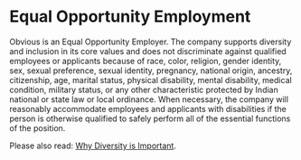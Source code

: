 # Equal Opportunity Employment

Obvious is an Equal Opportunity Employer. The company supports diversity and inclusion in its core values and does not discriminate against qualified employees or applicants because of race, color, religion, gender identity, sex, sexual preference, sexual identity, pregnancy, national origin, ancestry, citizenship, age, marital status, physical disability, mental disability, medical condition, military status, or any other characteristic protected by Indian national or state law or local ordinance. When necessary, the company will reasonably accommodate employees and applicants with disabilities if the person is otherwise qualified to safely perform all of the essential functions of the position.

Please also read: [Why Diversity is Important](https://github.com/obvious/handbook/blob/master/1-Operations%20Documents/Diversity%20and%20Sourcing%20Candidates.md).
